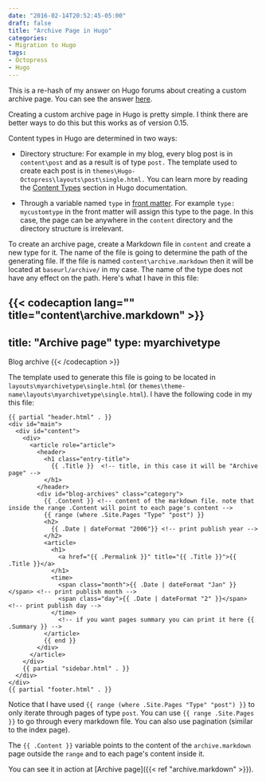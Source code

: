 ```yaml
---
date: "2016-02-14T20:52:45-05:00"
draft: false
title: "Archive Page in Hugo"
categories:
- Migration to Hugo
tags:
- Octopress
- Hugo
---
```


This is a re-hash of my answer on Hugo forums about creating a custom archive page. You can see the answer [here](https://discuss.gohugo.io/t/blog-archives-page/2577/16).

Creating a custom archive page in Hugo is pretty simple. I think there are better ways to do this but this works as of version 0.15.

<!--more-->
Content types in Hugo are determined in two ways:

* Directory structure: For example in my blog, every blog post is in `content\post` and as a result is of type `post.` The template used to create each post is in `themes\Hugo-Octopress\layouts\post\single.html.` You can learn more by reading the [Content Types](https://gohugo.io/content/types/) section in Hugo documentation.

* Through a variable named `type` in [front matter](https://gohugo.io/content/front-matter). For example `type: mycustomtype` in the front matter will assign this type to the page. In this case, the page can be anywhere in the `content` directory and the directory structure is irrelevant.

To create an archive page, create a Markdown file in `content` and create a new type for it. The name of the file is going to determine the path of the generating file. If the file is named `content\archive.markdown` then it will be located at `baseurl/archive/` in my case. The name of the type does not have any effect on the path. Here's what I have in this file:

{{< codecaption lang="" title="content\archive.markdown" >}}
---
title: "Archive page"
type: myarchivetype
---
Blog archive
{{< /codecaption >}}

The template used to generate this file is going to be located in `layouts\myarchivetype\single.html` (or `themes\theme-name\layouts\myarchivetype\single.html`). I have the following code in my this file:

    {{ partial "header.html" . }}
    <div id="main">
      <div id="content">
        <div>
          <article role="article">
            <header>
              <h1 class="entry-title">
                {{ .Title }}  <!-- title, in this case it will be "Archive page" -->
              </h1>
            </header>
            <div id="blog-archives" class="category">
              {{ .Content }} <!-- content of the markdown file. note that inside the range .Content will point to each page's content -->
              {{ range (where .Site.Pages "Type" "post") }}
              <h2>
                {{ .Date | dateFormat "2006"}} <!-- print publish year -->
              </h2>
              <article>
                <h1>
                  <a href="{{ .Permalink }}" title="{{ .Title }}">{{ .Title }}</a>
                </h1>
                <time>
                  <span class="month">{{ .Date | dateFormat "Jan" }}</span> <!-- print publish month -->
                  <span class="day">{{ .Date | dateFormat "2" }}</span> <!-- print publish day -->
                </time>
                  <!-- if you want pages summary you can print it here {{ .Summary }} -->
              </article>
              {{ end }}
            </div>
          </article>
        </div>
        {{ partial "sidebar.html" . }}
      </div>
    </div>
    {{ partial "footer.html" . }}

Notice that I have used `{{ range (where .Site.Pages "Type" "post") }}` to only iterate through pages of type `post`. You can use `{{ range .Site.Pages }}` to go through every markdown file. You can also use pagination (similar to the index page).

The `{{ .Content }}` variable points to the content of the `archive.markdown` page outside the `range` and to each page's content inside it.

You can see it in action at [Archive page]({{< ref "archive.markdown" >}}).
